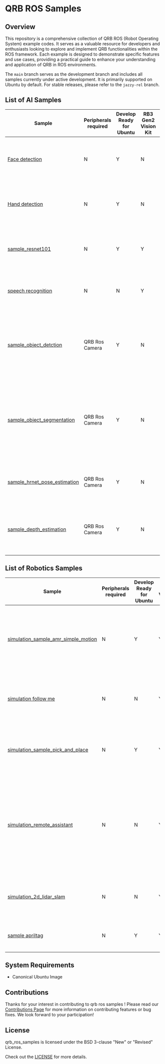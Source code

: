 # QRB ROS Samples

## Overview

This repository is a comprehensive collection of QRB ROS (Robot Operating System) example codes. It serves as a valuable resource for developers and enthusiasts looking to explore and implement QRB functionalities within the ROS framework. Each example is designed to demonstrate specific features and use cases, providing a practical guide to enhance your understanding and application of QRB in ROS environments.



The `main` branch serves as the development branch and includes all samples currently under active development. It is primarily supported on Ubuntu by default.    For stable releases, please refer to the `jazzy-rel` branch.

## List of AI Samples

| Sample                                                       | Peripherals required | Develop Ready for Ubuntu | RB3 Gen2 Vision Kit | IQ-9075 Evaluation Kit | IQ-8 Beta   Evaluation Kit | Description                                                  |
| ------------------------------------------------------------ | -------------------- | ------------------------ | ------------------- | ---------------------- | -------------------------- | ------------------------------------------------------------ |
| [Face detection](ai_vision/sample_face_detection/)           | N                    | Y                        | N                   | Y                      | N                          | The Face detection is a machine learning pipeline that predicts bounding boxes and key point of face in an image. For model information, please refer to [MediaPipe-Face-Detection](https://huggingface.co/qualcomm/MediaPipe-Face-Detection). |
| [Hand detection](ai_vision/sample_hand_detection/)           | N                    | Y                        | N                   | Y                      | N                          | The Hand detection is a machine learning pipeline that predicts bounding boxes and pose skeletons of hands in an image. For model information, please refer to [MediaPipe-Hand-Detection](https://huggingface.co/qualcomm/MediaPipe-Hand-Detection). |
| [sample_resnet101](ai_vision/sample_resnet101)               | N                    | Y                        | Y                   | Y                      | Y                          | The Image Classification is a machine learning model that can classify images from the Imagenet dataset. For model information, please refer to [ResNet101 - Qualcomm AI Hub](https://aihub.qualcomm.com/iot/models/resnet101?searchTerm=resnet1). |
| [speech recognition](ai_audio/sample_speech_recognition/)    | N                    | N                        | Y                   | Y                      | Y                          | captures the audio input and publishes the ros topic with the speech recognition result, For model information, please refer to [Whisper-Tiny-En - Qualcomm AI Hub](https://aihub.qualcomm.com/iot/models/whisper_tiny_en?domain=Audio) |
| [sample_object_detction](ai_vision/sample_object_detection/) | QRB Ros Camera       | Y                        | N                   | Y                      | Y                          | The `sample_object_setection` is a Python launch file utilizing QNN for model inference. It demonstrates camera data streaming, AI-based inference, and real-time visualization of object detection results. For model information, please refer to  [YOLOv8-Detection - Qualcomm AI Hub](https://aihub.qualcomm.com/iot/models/yolov8_det?searchTerm=yolov8&domain=Computer+Vision) |
| [sample_object_segmentation](ai_vision/sample_object_segmentation/) | QRB Ros Camera       | Y                        | N                   | Y                      | Y                          | The `sample_object_segmentation` is a Python launch file utilizing QNN for model inference. It demonstrates camera data streaming, AI-based inference, and real-time visualization of object segmentation results.”. For model information, please refer to [YOLOv8-Segmentation - Qualcomm AI Hub](https://aihub.qualcomm.com/iot/models/yolov8_seg?searchTerm=yolov8&domain=Computer+Vision) |
| [sample_hrnet_pose_estimation](ai_vision/sample_hrnet_pose_estimation/) | QRB Ros Camera       | Y                        | N                   | Y                      | N                          | `sample_hrnet_pose_estimation` sample provides high-precision human pose estimation capabilities. For model information, please refer to [HRNetPose - Qualcomm AI Hub](https://aihub.qualcomm.com/iot/models/hrnet_pose?searchTerm=hrnet) |
| [sample_depth_estimation](ai_vision/sample_depth_estimation/) | QRB Ros Camera       | Y                        | N                   | Y                      | N                          | The `sample_depth_estimation` include the pre/post-processs for estimating the depth of each pixel using QNN inference. For model information, please refer to [Depth Anything V2 - Qualcomm AI Hub](https://aihub.qualcomm.com/iot/models/depth_anything_v2?searchTerm=depth&domain=Computer+Vision) |


## List of Robotics Samples

| Sample                                                       | Peripherals required | Develop Ready for Ubuntu | RB3 Gen2 Vision Kit | IQ-9075 Evaluation Kit | IQ-8 Beta   Evaluation Kit | Description                                                  |
| ------------------------------------------------------------ | -------------------- | ------------------------ | ------------------- | ---------------------- | -------------------------- | ------------------------------------------------------------ |
| [simulation_sample_amr_simple_motion](robotics/simulation_sample_amr_simple_motion) | N                    | Y                        | Y                   | Y                      | Y                          | The `AMR simple motion sample` is a Python-based ROS node used to control the simple movements of QRB AMRs within the simulator. This sample allows you to control the movement of QRB AMRs via publishing the ROS messages to `/qrb_robot_base/cmd_vel` topic. |
| [simulation follow me](robotics/simulation_follow_me)                 | N                    | N                        | Y                   | Y                      | Y                          | The `Simulation Follow Me` sample is a AMR to detect, track, and follow a moving person in real time. It integrates sensor emulation and motion control to follow human-following behavior in simulated environments. |
| [simulation_sample_pick_and_place](robotics/simulation_sample_pick_and_place) | N                    | Y                        | Y                   | Y                      | Y                          | The `simulation sample pick and place` is a C++-based robotic manipulation ROS2 node that demonstrates autonomous pick-and-place operations using MoveIt2 for motion planning and Gazebo for physics simulation. |
| [simulation_remote_assistant](robotics/simulation_remote_assistant) | N                    | N                        | Y                   | Y                      | Y                          | The `simulation_remote_assistant` sample application is the ROS package that utilizes an AMR as a remote assistant within a virtual office environment. Users can interact with the robot by inputting natural language commands, such as "Go to the office to check the person." The robot will then autonomously navigate to the specified location and perform object detection tasks as instructed. |
| [simulation_2d_lidar_slam](robotics/simulation_2d_lidar_slam)       | N                    | N                        | Y                   | Y                      | Y                          | The `Simulation 2D Lidar SLAM` sample demonstrates how to run 2D lidar SLAM on Qualcomm robotics platform in a simulated environment, enabling simultaneous localization and mapping.  |
| [sample apriltag](robotics/sample_apriltag) | N                    | Y                        | Y                   | Y                      | Y                          | The `sample_apriltag` is the ROS package to provide AprilTag pipeline samples for Qualcomm robotics platforms. |

## System Requirements

- Canonical Ubuntu Image



## Contributions

Thanks for your interest in contributing to qrb ros samples ! Please read our [Contributions Page](CONTRIBUTING.md) for more information on contributing features or bug fixes. We look forward to your participation!

## License

qrb_ros_samples is licensed under the BSD 3-clause "New" or "Revised" License.

Check out the [LICENSE](LICENSE) for more details.